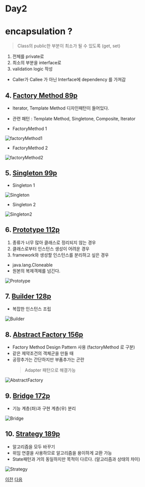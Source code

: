 # Day2


# encapsulation ?
> Class의 public한 부분이 최소가 될 수 있도록 (get, set)
1. 전체를 private로
2. 최소의 부분을 interface로
3. validation logic 작성
- Caller가 Callee 가 아닌 Interface에 dependency 를 가져감

## 4. [Factory Method 89p](../cr_FactoryMethod2)
- Iterator, Template Method 디자인패턴이 들어있다.
- 관련 패턴 : Template Method, Singletone, Composite, Iterator

- FactoryMethod 1

![factoryMethod1](../cr_FactoryMethod2/img1.PNG)

- FactoryMethod 2

![factoryMethod2](../cr_FactoryMethod2/img2.PNG)

## 5. [Singleton 99p](../cr_Singleton2)
- Singleton 1

![Singleton](../cr_Singleton2/img.PNG)

- Singleton 2

![Singleton2](../cr_Singleton2/img2.PNG)

## 6. [Prototype 112p](../cr_Prototype2)
1. 종류가 너무 많아 클래스로 정리되지 않는 경우
2. 클래스로부터 인스턴스 생성이 어려운 경우
3. framework와 생성할 인스턴스를 분리하고 싶은 경우

- java.lang.Cloneable
- 원본의 복제객체를 넘긴다.

![Prototype](../cr_Prototype2/img.PNG)


## 7. [Builder 128p](../cr_Builder2)
- 복잡한 인스턴스 조립

![Builder](../cr_Builder2/img.PNG)

## 8. [Abstract Factory 156p](../cr_AbstractFactory2)
- Factory Method Design Pattern 사용 (factoryMethod 로 구분)
- 같은 제약조건의 객체군을 만들 때
- 공장추가는 간단하지만 부품추가는 곤란
    > Adapter 패턴으로 해결가능

![AbstractFactory](../cr_AbstractFactory2/img.PNG)

## 9. [Bridge 172p](../st_Bridge2)
- 기능 계층(좌)과 구현 계층(우) 분리

![Bridge](../st_Bridge2/img.PNG)

## 10. [Strategy 189p](../be_Strategy2)
- 알고리즘을 모두 바꾸기
- 위임 연결을 사용하므로 알고리즘을 용이하게 교환 가능
- State패턴과 거의 동일하지만 목적이 다르다. (알고리즘과 상태의 차이)

![Strategy](../be_Strategy2/img.PNG)


[이전](./day1.md)
[다음](./day3.md)